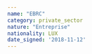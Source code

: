 ```yaml
---
name: "EBRC"
category: private_sector
nature: "Entreprise"
nationality: LUX
date_signed: '2018-11-12'
---
```

    